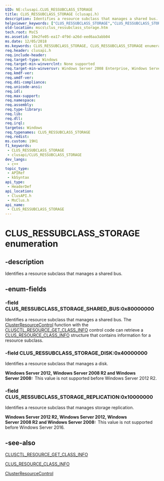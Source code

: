 ```yaml
---
UID: NE:clusapi.CLUS_RESSUBCLASS_STORAGE
title: CLUS_RESSUBCLASS_STORAGE (clusapi.h)
description: Identifies a resource subclass that manages a shared bus.
helpviewer_keywords: ["CLUS_RESSUBCLASS_STORAGE","CLUS_RESSUBCLASS_STORAGE enumeration [Failover Cluster]","CLUS_RESSUBCLASS_STORAGE_DISK","CLUS_RESSUBCLASS_STORAGE_REPLICATION","CLUS_RESSUBCLASS_STORAGE_SHARED_BUS","clusapi/CLUS_RESSUBCLASS_STORAGE","clusapi/CLUS_RESSUBCLASS_STORAGE_DISK","clusapi/CLUS_RESSUBCLASS_STORAGE_REPLICATION","clusapi/CLUS_RESSUBCLASS_STORAGE_SHARED_BUS","msclus/CLUS_RESSUBCLASS_STORAGE","msclus/CLUS_RESSUBCLASS_STORAGE_DISK","msclus/CLUS_RESSUBCLASS_STORAGE_REPLICATION","msclus/CLUS_RESSUBCLASS_STORAGE_SHARED_BUS","mscs.clus_ressubclass_storage"]
old-location: mscs\clus_ressubclass_storage.htm
tech.root: MsCS
ms.assetid: 10e2fe05-ea17-4f9d-a26d-eed6aa3abb04
ms.date: 12/05/2018
ms.keywords: CLUS_RESSUBCLASS_STORAGE, CLUS_RESSUBCLASS_STORAGE enumeration [Failover Cluster], CLUS_RESSUBCLASS_STORAGE_DISK, CLUS_RESSUBCLASS_STORAGE_REPLICATION, CLUS_RESSUBCLASS_STORAGE_SHARED_BUS, clusapi/CLUS_RESSUBCLASS_STORAGE, clusapi/CLUS_RESSUBCLASS_STORAGE_DISK, clusapi/CLUS_RESSUBCLASS_STORAGE_REPLICATION, clusapi/CLUS_RESSUBCLASS_STORAGE_SHARED_BUS, msclus/CLUS_RESSUBCLASS_STORAGE, msclus/CLUS_RESSUBCLASS_STORAGE_DISK, msclus/CLUS_RESSUBCLASS_STORAGE_REPLICATION, msclus/CLUS_RESSUBCLASS_STORAGE_SHARED_BUS, mscs.clus_ressubclass_storage
req.header: clusapi.h
req.include-header: 
req.target-type: Windows
req.target-min-winverclnt: None supported
req.target-min-winversvr: Windows Server 2008 Enterprise, Windows Server 2008 Datacenter
req.kmdf-ver: 
req.umdf-ver: 
req.ddi-compliance: 
req.unicode-ansi: 
req.idl: 
req.max-support: 
req.namespace: 
req.assembly: 
req.type-library: 
req.lib: 
req.dll: 
req.irql: 
targetos: Windows
req.typenames: CLUS_RESSUBCLASS_STORAGE
req.redist: 
ms.custom: 19H1
f1_keywords:
 - CLUS_RESSUBCLASS_STORAGE
 - clusapi/CLUS_RESSUBCLASS_STORAGE
dev_langs:
 - c++
topic_type:
 - APIRef
 - kbSyntax
api_type:
 - HeaderDef
api_location:
 - ClusAPI.h
 - MsClus.h
api_name:
 - CLUS_RESSUBCLASS_STORAGE
---
```


# CLUS_RESSUBCLASS_STORAGE enumeration


## -description

Identifies a resource subclass that manages a shared bus.

## -enum-fields

### -field CLUS_RESSUBCLASS_STORAGE_SHARED_BUS:0x80000000

Identifies a resource subclass that manages a shared bus. The 
      <a href="/previous-versions/windows/desktop/api/clusapi/nf-clusapi-clusterresourcecontrol">ClusterResourceControl</a> function with the 
      <a href="/previous-versions/windows/desktop/mscs/clusctl-resource-get-class-info">CLUSCTL_RESOURCE_GET_CLASS_INFO</a> 
      control code can retrieve a 
      <a href="/previous-versions/windows/desktop/api/clusapi/ns-clusapi-clus_resource_class_info">CLUS_RESOURCE_CLASS_INFO</a> structure that contains 
      information for a resource subclass.

### -field CLUS_RESSUBCLASS_STORAGE_DISK:0x40000000

Identifies a resource subclass that manages a disk.

<b>Windows Server 2012, Windows Server 2008 R2 and Windows Server 2008:  </b>This value is not supported before Windows Server 2012 R2.

### -field CLUS_RESSUBCLASS_STORAGE_REPLICATION:0x10000000

Identifies a resource subclass that manages storage replication.

<b>Windows Server 2012 R2, Windows Server 2012, Windows Server 2008 R2 and Windows Server 2008:  </b>This value is not supported before Windows Server 2016.

## -see-also

<a href="/previous-versions/windows/desktop/mscs/clusctl-resource-get-class-info">CLUSCTL_RESOURCE_GET_CLASS_INFO</a>



<a href="/previous-versions/windows/desktop/api/clusapi/ns-clusapi-clus_resource_class_info">CLUS_RESOURCE_CLASS_INFO</a>



<a href="/previous-versions/windows/desktop/api/clusapi/nf-clusapi-clusterresourcecontrol">ClusterResourceControl</a>
